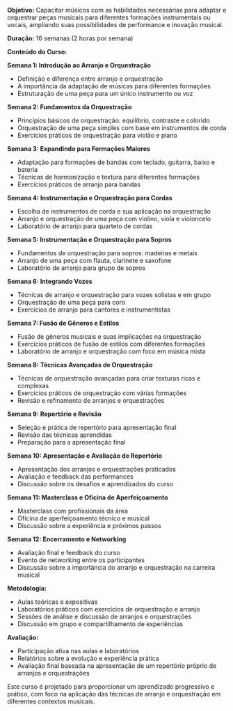 
**Objetivo:** Capacitar músicos com as habilidades necessárias para adaptar e orquestrar peças musicais para diferentes formações instrumentais ou vocais, ampliando suas possibilidades de performance e inovação musical.

**Duração:** 16 semanas (2 horas por semana)

**Conteúdo do Curso:**

**Semana 1: Introdução ao Arranjo e Orquestração**

- Definição e diferença entre arranjo e orquestração
- A importância da adaptação de músicas para diferentes formações
- Estruturação de uma peça para um único instrumento ou voz

**Semana 2: Fundamentos da Orquestração**

- Princípios básicos de orquestração: equilíbrio, contraste e colorido
- Orquestração de uma peça simples com base em instrumentos de corda
- Exercícios práticos de orquestração para violão e piano

**Semana 3: Expandindo para Formações Maiores**

- Adaptação para formações de bandas com teclado, guitarra, baixo e bateria
- Técnicas de harmonização e textura para diferentes formações
- Exercícios práticos de arranjo para bandas

**Semana 4: Instrumentação e Orquestração para Cordas**

- Escolha de instrumentos de corda e sua aplicação na orquestração
- Arranjo e orquestração de uma peça com violino, viola e violoncelo
- Laboratório de arranjo para quarteto de cordas

**Semana 5: Instrumentação e Orquestração para Sopros**

- Fundamentos de orquestração para sopros: madeiras e metais
- Arranjo de uma peça com flauta, clarinete e saxofone
- Laboratório de arranjo para grupo de sopros

**Semana 6: Integrando Vozes**

- Técnicas de arranjo e orquestração para vozes solistas e em grupo
- Orquestração de uma peça para coro
- Exercícios de arranjo para cantores e instrumentistas

**Semana 7: Fusão de Gêneros e Estilos**

- Fusão de gêneros musicais e suas implicações na orquestração
- Exercícios práticos de fusão de estilos com diferentes formações
- Laboratório de arranjo e orquestração com foco em música mista

**Semana 8: Técnicas Avançadas de Orquestração**

- Técnicas de orquestração avançadas para criar texturas ricas e complexas
- Exercícios práticos de orquestração com várias formações
- Revisão e refinamento de arranjos e orquestrações

**Semana 9: Repertório e Revisão**

- Seleção e prática de repertório para apresentação final
- Revisão das técnicas aprendidas
- Preparação para a apresentação final

**Semana 10: Apresentação e Avaliação de Repertório**

- Apresentação dos arranjos e orquestrações praticados
- Avaliação e feedback das performances
- Discussão sobre os desafios e aprendizados do curso

**Semana 11: Masterclass e Oficina de Aperfeiçoamento**

- Masterclass com profissionais da área
- Oficina de aperfeiçoamento técnico e musical
- Discussão sobre a experiência e próximos passos

**Semana 12: Encerramento e Networking**

- Avaliação final e feedback do curso
- Evento de networking entre os participantes
- Discussão sobre a importância do arranjo e orquestração na carreira musical

**Metodologia:**

- Aulas teóricas e expositivas
- Laboratórios práticos com exercícios de orquestração e arranjo
- Sessões de análise e discussão de arranjos e orquestrações
- Discussão em grupo e compartilhamento de experiências

**Avaliação:**

- Participação ativa nas aulas e laboratórios
- Relatórios sobre a evolução e experiência prática
- Avaliação final baseada na apresentação de um repertório próprio de arranjos e orquestrações

Este curso é projetado para proporcionar um aprendizado progressivo e prático, com foco na aplicação das técnicas de arranjo e orquestração em diferentes contextos musicais.
